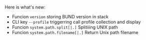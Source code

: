 Here is what's new:
* Funcion ```version``` storing BUND version in stack
* CLI key ```--profile``` triggerring call profile collection and display
* Funcion ```system.path.split[|.]``` Splitiiing UNIX path
* Funcion ```system.path.filename[|.]``` Return Unix path filename

